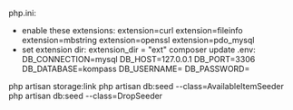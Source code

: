 php.ini: 
- enable these extensions:
extension=curl
extension=fileinfo
extension=mbstring
extension=openssl
extension=pdo_mysql
- set extension dir:
extension_dir = "ext"
composer update
.env:
DB_CONNECTION=mysql
DB_HOST=127.0.0.1
DB_PORT=3306
DB_DATABASE=kompass
DB_USERNAME=
DB_PASSWORD=

php artisan storage:link
php artisan db:seed --class=AvailableItemSeeder
php artisan db:seed --class=DropSeeder
